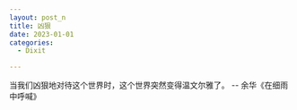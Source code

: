 ```yaml
---
layout: post_n
title: 凶狠
date: 2023-01-01
categories:
  - Dixit

---
```

当我们凶狠地对待这个世界时，这个世界突然变得温文尔雅了。 -- 余华《在细雨中呼喊》

